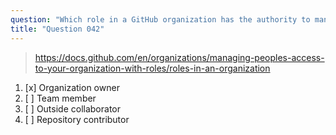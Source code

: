 ```yaml
---
question: "Which role in a GitHub organization has the authority to manage access to the organization's resources?"
title: "Question 042"
---
```


> https://docs.github.com/en/organizations/managing-peoples-access-to-your-organization-with-roles/roles-in-an-organization
1. [x] Organization owner
1. [ ] Team member
1. [ ] Outside collaborator
1. [ ] Repository contributor
